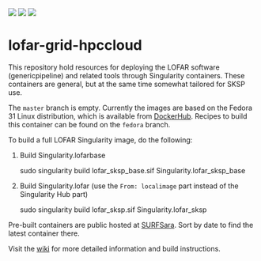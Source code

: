 <img src="https://img.shields.io/github/v/release/tikk3r/lofar-grid-hpccloud?sort=semver"/>
<img src="https://img.shields.io/github/license/tikk3r/lofar-grid-hpccloud.svg?logo=github"/>
<a href="https://zenodo.org/badge/latestdoi/136925861"><img src="https://zenodo.org/badge/136925861.svg"/></a>

# lofar-grid-hpccloud

This repository hold resources for deploying the LOFAR software (genericpipeline) and related tools through Singularity containers. These containers are general, but at the same time somewhat tailored for SKSP use.

The `master` branch is empty. Currently the images are based on the Fedora 31 Linux distribution, which is available from [DockerHub](https://hub.docker.com/_/fedora). Recipes to build this container can be found on the `fedora` branch.

To build a full LOFAR Singularity image, do the following:
1) Build Singularity.lofarbase

    sudo singularity build lofar_sksp_base.sif Singularity.lofar_sksp_base

2) Build Singularity.lofar (use the `From: localimage` part instead of the Singularity Hub part)

    sudo singularity build lofar_sksp.sif Singularity.lofar_sksp

Pre-built containers are public hosted at [SURFSara](https://lofar-webdav.grid.sara.nl/software/shub_mirror/tikk3r/lofar-grid-hpccloud/). Sort by date to find the latest container there.

Visit the  [wiki](https://github.com/tikk3r/lofar-grid-hpccloud/wiki) for more detailed information and build instructions.

